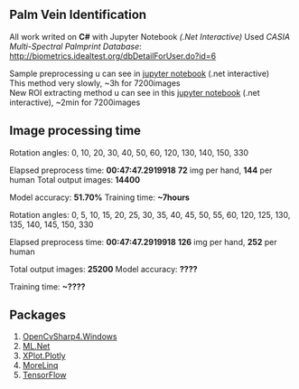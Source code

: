 ## Palm Vein Identification 

All work writed on **C#** with Jupyter Notebook *(.Net Interactive)*
Used *CASIA Multi-Spectral Palmprint Database*: http://biometrics.idealtest.org/dbDetailForUser.do?id=6

Sample preprocessing u can see in [jupyter notebook](net-interactive/image-preprocess-sample.ipynb) (.net interactive)  
This method very slowly, ~3h for 7200images  
New ROI extracting method u can see in this [jupyter notebook](net-interactive/roi-new-method.ipynb) (.net interactive), ~2min for 7200images

## Image processing time


Rotation angles: 0, 10, 20, 30, 40, 50, 60, 120, 130, 140, 150, 330

Elapsed preprocess time: **00:47:47.2919918**
**72** img per hand, **144** per human
Total output images: **14400**

Model accuracy: **51.70%**
Training time: **~7hours**


Rotation angles: 0, 5, 10, 15, 20, 25, 30, 35, 40, 45, 50, 55, 60, 120, 125, 130, 135, 140, 145, 150, 330

Elapsed preprocess time: **00:47:47.2919918**
**126** img per hand, **252** per human

Total output images: **25200**
Model accuracy: **????**

Training time: **~????**


## Packages
	
1. [OpenCvSharp4.Windows](https://github.com/shimat/opencvsharp)
2. [ML.Net](https://github.com/dotnet/machinelearning)
3. [XPlot.Plotly](https://github.com/fslaborg/XPlot)
4. [MoreLinq](https://morelinq.github.io/)
5. [TensorFlow](https://storage.googleapis.com/tensorflow/windows/gpu/tensorflow_gpu-2.1.0-cp37-cp37m-win_amd64.whl)
